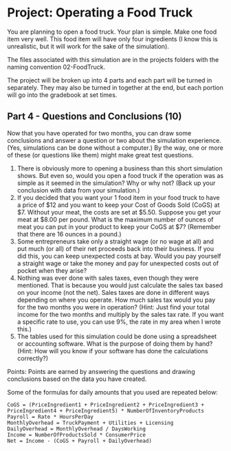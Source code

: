 # Project: Operating a Food Truck

You are planning to open a food truck.  Your plan is simple.  Make one food item very well.  This food item will have only four ingredients (I know this is unrealistic, but it will work for the sake of the simulation).

The files associated with this simulation are in the projects folders with the naming convention 02-FoodTruck.

The project will be broken up into 4 parts and each part will be turned in separately.  They may also be turned in together at the end, but each portion will go into the gradebook at set times.

## Part 4 - Questions and Conclusions (10)

Now that you have operated for two months, you can draw some conclusions and answer a question or two about the simulation experience.  (Yes, simulations can be done without a computer.)  By the way, one or more of these (or questions like them) might make great test questions.

1. There is obviously more to opening a business than this short simulation shows.  But even so, would you open a food truck if the operation was as simple as it seemed in the simulation?  Why or why not?  (Back up your conclusion with data from your simulation.)
2. If you decided that you want your 1 food item in your food truck to have a price of $12 and you want to keep your Cost of Goods Sold (CoGS) at $7.  Without your meat, the costs are set at $5.50.  Suppose you get your meat at $8.00 per pound.  What is the maximum number of ounces of meat you can put in your product to keep your CoGS at $7?  (Remember that there are 16 ounces in a pound.)
3. Some entrepreneurs take only a straight wage (or no wage at all) and put much (or all) of their net proceeds back into their business.  If you did this, you can keep unexpected costs at bay.  Would you pay yourself a straight wage or take the money and pay for unexpected costs out of pocket when they arise?
4. Nothing was ever done with sales taxes, even though they were mentioned.  That is because you would just calculate the sales tax based on your income (not the net).  Sales taxes are done in different ways depending on where you operate.  How much sales tax would you pay for the two months you were in operation?  (Hint: Just find your total income for the two months and multiply by the sales tax rate.  If you want a specific rate to use, you can use 9%, the rate in my area when I wrote this.)
5. The tables used for this simulation could be done using a spreadsheet or accounting software.  What is the purpose of doing them by hand?  (Hint:  How will you know if your software has done the calculations correctly?)

Points:  Points are earned by answering the questions and drawing conclusions based on the data you have created.

Some of the formulas for daily amounts that you used are repeated below:

```
CoGS = (PriceIngredient1 + PriceIngredient2 + PriceIngredient3 + PriceIngredient4 + PriceIngredient5) * NumberOfInventoryProducts
Payroll = Rate * HoursPerDay
MonthlyOverhead = TruckPayment + Utilities + Licensing
DailyOverhead = MonthlyOverhead / DaysWorking
Income = NumberOfProductsSold * ConsumerPrice
Net = Income - (CoGS + Payroll + DailyOverhead)
```
